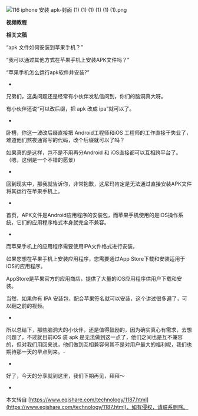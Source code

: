 ![116 iphone 安装 apk-封面 (1) (1) (1) (1) (1) (1).png](https://www.eqishare.com/zb_users/upload/2024/04/202404231713872453498311.png)

**视频教程**

**相关文稿**

“apk 文件如何安装到苹果手机？”

“我可以通过其他方式在苹果手机上安装APK文件吗？”

“苹果手机怎么运行apk软件并安装?”

-

兄弟们，这类问题还是经常有小伙伴发私信问到，你们的脑洞真大呀。

有小伙伴还说“可以改后缀，把 apk 改成 ipa”就可以了。

-

卧槽，你这一波改后缀直接把 Android工程师和iOS 工程师的工作直接干失业了，难道他们熬夜通宵写的代码，改个后缀就可以了吗？

如果真的是这样，岂不是不用再分Android 和 iOS直接都可以互相跨平台了。（嗯，这倒是一个不错的愿景）

-

回到现实中，那我就告诉你，非常抱歉，这尼玛肯定是无法通过直接安装APK文件将其运行在苹果手机上。

-

首页，APK文件是Android应用程序的安装包，而苹果手机使用的是iOS操作系统，它们的应用程序格式本身就完全不兼容。

-

而苹果手机上的应用程序需要使用IPA文件格式进行安装，

如果您想在苹果手机上安装应用程序，您需要通过App Store下载和安装适用于iOS的应用程序。

AppStore是苹果官方的应用商店，提供了大量的iOS应用程序供用户下载和安装。

当然，如果你有 IPA 安装包，配合苹果签名就可以安装，这个讲过很多遍了，可以翻之前的视频。

-

所以总结下，那些脑洞大的小伙伴，还是值得鼓励的，因为确实真心有需求，去想问题了，不过就目前iOS 装 apk 是无法做到这一点了，他们之间也是互不兼容的，但对我们用回来说，他们做到互相兼容何其不是对用户最大的福利呢，我们也期待那一天的早点到来。-

-

好了，今天的分享就到这里，我们下期再见，拜拜～

-

本文转自 [https://www.eqishare.com/technology/1187.html](https://www.eqishare.com/technology/1187.html)，如有侵权，请联系删除。